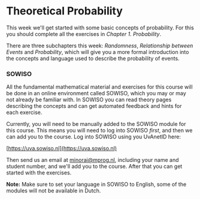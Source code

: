 
# Theoretical Probability

This week we'll get started with some basic concepts of probability. For this
you should complete all the exercises in *Chapter 1. Probability*.

There are three subchapters this week: *Randomness*, *Relationship between Events*
and *Probability*, which will give you a more formal introduction into the
concepts and language used to describe the probability of events.

### SOWISO

All the fundamental mathematical material and exercises for this course will be
done in an online environment called SOWISO, which you may or may not already
be familiar with. In SOWISO you can read theory pages describing the concepts
and can get automated feedback and hints for each exercise.

Currently, you will need to be manually added to the SOWISO module for this
course. This means you will need to log into SOWISO *first*, and then we can
add you to the course. Log into SOWISO using you UvAnetID here:

[https://uva.sowiso.nl](https://uva.sowiso.nl)

Then send us an email at <minorai@mprog.nl>, including your name and student
number, and we'll add you to the course. After that you can get started with
the exercises.

**Note:** Make sure to set your language in SOWISO to English, some of the
modules will not be available in Dutch.
